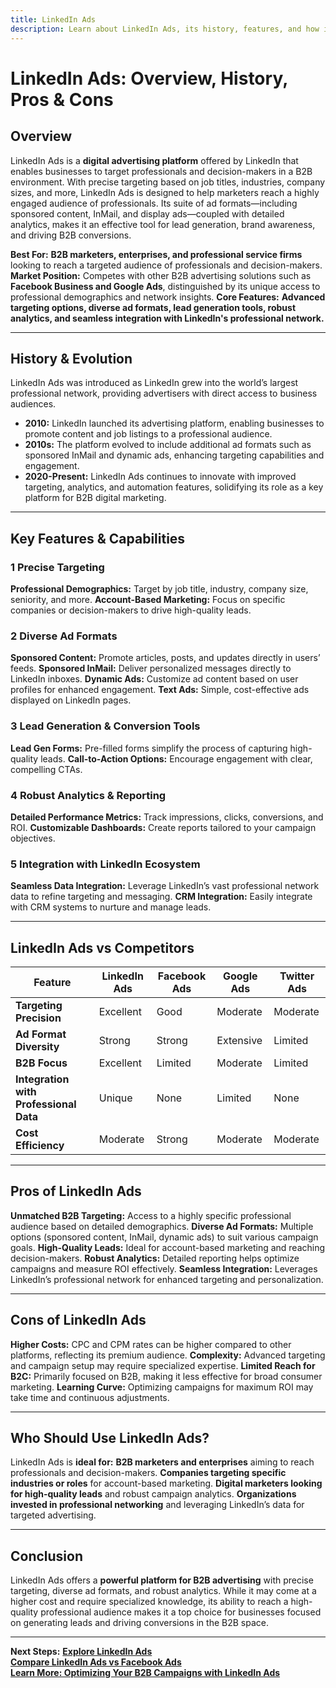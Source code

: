 ```yaml
---
title: LinkedIn Ads
description: Learn about LinkedIn Ads, its history, features, and how it compares to other B2B advertising platforms.
---
```


# **LinkedIn Ads: Overview, History, Pros & Cons**

## **Overview**  
LinkedIn Ads is a **digital advertising platform** offered by LinkedIn that enables businesses to target professionals and decision-makers in a B2B environment. With precise targeting based on job titles, industries, company sizes, and more, LinkedIn Ads is designed to help marketers reach a highly engaged audience of professionals. Its suite of ad formats—including sponsored content, InMail, and display ads—coupled with detailed analytics, makes it an effective tool for lead generation, brand awareness, and driving B2B conversions.

 **Best For:** **B2B marketers, enterprises, and professional service firms** looking to reach a targeted audience of professionals and decision-makers.
 **Market Position:** Competes with other B2B advertising solutions such as **Facebook Business and Google Ads**, distinguished by its unique access to professional demographics and network insights.
 **Core Features:** **Advanced targeting options, diverse ad formats, lead generation tools, robust analytics, and seamless integration with LinkedIn's professional network.**

---

## **History & Evolution**  
LinkedIn Ads was introduced as LinkedIn grew into the world’s largest professional network, providing advertisers with direct access to business audiences.

- **2010:** LinkedIn launched its advertising platform, enabling businesses to promote content and job listings to a professional audience.
- **2010s:** The platform evolved to include additional ad formats such as sponsored InMail and dynamic ads, enhancing targeting capabilities and engagement.
- **2020-Present:** LinkedIn Ads continues to innovate with improved targeting, analytics, and automation features, solidifying its role as a key platform for B2B digital marketing.

---

## **Key Features & Capabilities**

### **1 Precise Targeting**
 **Professional Demographics:** Target by job title, industry, company size, seniority, and more.
 **Account-Based Marketing:** Focus on specific companies or decision-makers to drive high-quality leads.

### **2 Diverse Ad Formats**
 **Sponsored Content:** Promote articles, posts, and updates directly in users’ feeds.
 **Sponsored InMail:** Deliver personalized messages directly to LinkedIn inboxes.
 **Dynamic Ads:** Customize ad content based on user profiles for enhanced engagement.
 **Text Ads:** Simple, cost-effective ads displayed on LinkedIn pages.

### **3 Lead Generation & Conversion Tools**
 **Lead Gen Forms:** Pre-filled forms simplify the process of capturing high-quality leads.
 **Call-to-Action Options:** Encourage engagement with clear, compelling CTAs.

### **4 Robust Analytics & Reporting**
 **Detailed Performance Metrics:** Track impressions, clicks, conversions, and ROI.
 **Customizable Dashboards:** Create reports tailored to your campaign objectives.

### **5 Integration with LinkedIn Ecosystem**
 **Seamless Data Integration:** Leverage LinkedIn’s vast professional network data to refine targeting and messaging.
 **CRM Integration:** Easily integrate with CRM systems to nurture and manage leads.

---

## **LinkedIn Ads vs Competitors**

| Feature                   | LinkedIn Ads         | Facebook Ads      | Google Ads          | Twitter Ads       |
|---------------------------|----------------------|-------------------|---------------------|-------------------|
| **Targeting Precision**   |  Excellent         |  Good           |  Moderate         |  Moderate       |
| **Ad Format Diversity**   |  Strong            |  Strong         |  Extensive        |  Limited        |
| **B2B Focus**             |  Excellent         |  Limited        |  Moderate         |  Limited        |
| **Integration with Professional Data** |  Unique  |  None         |  Limited         |  None           |
| **Cost Efficiency**       |  Moderate          |  Strong         |  Moderate         |  Moderate       |

---

## **Pros of LinkedIn Ads**
 **Unmatched B2B Targeting:** Access to a highly specific professional audience based on detailed demographics.
 **Diverse Ad Formats:** Multiple options (sponsored content, InMail, dynamic ads) to suit various campaign goals.
 **High-Quality Leads:** Ideal for account-based marketing and reaching decision-makers.
 **Robust Analytics:** Detailed reporting helps optimize campaigns and measure ROI effectively.
 **Seamless Integration:** Leverages LinkedIn’s professional network for enhanced targeting and personalization.

---

## **Cons of LinkedIn Ads**
 **Higher Costs:** CPC and CPM rates can be higher compared to other platforms, reflecting its premium audience.
 **Complexity:** Advanced targeting and campaign setup may require specialized expertise.
 **Limited Reach for B2C:** Primarily focused on B2B, making it less effective for broad consumer marketing.
 **Learning Curve:** Optimizing campaigns for maximum ROI may take time and continuous adjustments.

---

## **Who Should Use LinkedIn Ads?**
LinkedIn Ads is **ideal for:**
 **B2B marketers and enterprises** aiming to reach professionals and decision-makers.
 **Companies targeting specific industries or roles** for account-based marketing.
 **Digital marketers looking for high-quality leads** and robust campaign analytics.
 **Organizations invested in professional networking** and leveraging LinkedIn’s data for targeted advertising.

---

## **Conclusion**
LinkedIn Ads offers a **powerful platform for B2B advertising** with precise targeting, diverse ad formats, and robust analytics. While it may come at a higher cost and require specialized knowledge, its ability to reach a high-quality professional audience makes it a top choice for businesses focused on generating leads and driving conversions in the B2B space.

---

 **Next Steps:**
 **[Explore LinkedIn Ads](https://business.linkedin.com/marketing-solutions/ads)**  
 **[Compare LinkedIn Ads vs Facebook Ads](#)**  
 **[Learn More: Optimizing Your B2B Campaigns with LinkedIn Ads](#)**
